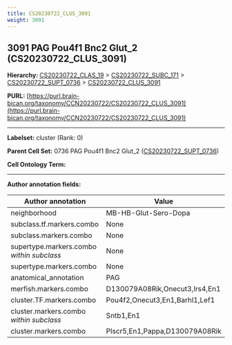 ```yaml
---
title: CS20230722_CLUS_3091
weight: 3091
---
```

## 3091 PAG Pou4f1 Bnc2 Glut_2 (CS20230722_CLUS_3091)
<b>Hierarchy: </b>
[CS20230722_CLAS_19](../CS20230722_CLAS_19) >
[CS20230722_SUBC_171](../CS20230722_SUBC_171) >
[CS20230722_SUPT_0736](../CS20230722_SUPT_0736) >
[CS20230722_CLUS_3091](../CS20230722_CLUS_3091)

**PURL:** [https://purl.brain-bican.org/taxonomy/CCN20230722/CS20230722_CLUS_3091](https://purl.brain-bican.org/taxonomy/CCN20230722/CS20230722_CLUS_3091)

---


**Labelset:** cluster (Rank: 0)

**Parent Cell Set:** 0736 PAG Pou4f1 Bnc2 Glut_2 ([CS20230722_SUPT_0736](../CS20230722_SUPT_0736))



**Cell Ontology Term:** 

[MARKER GENES.]: #


---

[TRANSFERRED ANNOTATIONS.]: #


[AUTHOR ANNOTATION FIELDS.]: #


**Author annotation fields:**

| Author annotation | Value |
|-------------------|-------|
|neighborhood|MB-HB-Glut-Sero-Dopa|
|subclass.tf.markers.combo|None|
|subclass.markers.combo|None|
|supertype.markers.combo _within subclass_|None|
|supertype.markers.combo|None|
|anatomical_annotation|PAG|
|merfish.markers.combo|D130079A08Rik,Onecut3,Irs4,En1|
|cluster.TF.markers.combo|Pou4f2,Onecut3,En1,Barhl1,Lef1|
|cluster.markers.combo _within subclass_|Sntb1,En1|
|cluster.markers.combo|Plscr5,En1,Pappa,D130079A08Rik|
